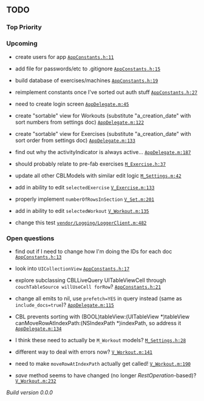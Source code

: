 ## TODO

### Top Priority

### Upcoming
 * create users for app <a href="https://github.com/PaulCapestany/Stronger/blob/picker/Stronger/AppConstants.h#L11">`AppConstants.h:11`</a>
 * add file for passwords/etc to .gitignore <a href="https://github.com/PaulCapestany/Stronger/blob/picker/Stronger/AppConstants.h#L15">`AppConstants.h:15`</a>
 * build database of exercises/machines <a href="https://github.com/PaulCapestany/Stronger/blob/picker/Stronger/AppConstants.h#L19">`AppConstants.h:19`</a>
 * reimplement constants once I've sorted out auth stuff <a href="https://github.com/PaulCapestany/Stronger/blob/picker/Stronger/AppConstants.h#L27">`AppConstants.h:27`</a>
 * need to create login screen <a href="https://github.com/PaulCapestany/Stronger/blob/picker/Stronger/AppDelegate.m#L45">`AppDelegate.m:45`</a>
 * create "sortable" view for Workouts (substitute "a_creation_date" with sort numbers from settings doc) <a href="https://github.com/PaulCapestany/Stronger/blob/picker/Stronger/AppDelegate.m#L122">`AppDelegate.m:122`</a>
 * create "sortable" view for Exercises (substitute "a_creation_date" with sort order from settings doc) <a href="https://github.com/PaulCapestany/Stronger/blob/picker/Stronger/AppDelegate.m#L133">`AppDelegate.m:133`</a>
 * find out why the activityIndicator is always active... <a href="https://github.com/PaulCapestany/Stronger/blob/picker/Stronger/AppDelegate.m#L187">`AppDelegate.m:187`</a>
 * should probably relate to pre-fab exercises <a href="https://github.com/PaulCapestany/Stronger/blob/picker/Stronger/M_Exercise.h#L37">`M_Exercise.h:37`</a>
 * update all other CBLModels with similar edit logic <a href="https://github.com/PaulCapestany/Stronger/blob/picker/Stronger/M_Settings.m#L42">`M_Settings.m:42`</a>
 * add in ability to edit `selectedExercise` <a href="https://github.com/PaulCapestany/Stronger/blob/picker/Stronger/V_Exercise.m#L133">`V_Exercise.m:133`</a>
 * properly implement `numberOfRowsInSection` <a href="https://github.com/PaulCapestany/Stronger/blob/picker/Stronger/V_Set.m#L201">`V_Set.m:201`</a>
 * add in ability to edit `selectedWorkout` <a href="https://github.com/PaulCapestany/Stronger/blob/picker/Stronger/V_Workout.m#L135">`V_Workout.m:135`</a>
 * change this test <a href="https://github.com/PaulCapestany/Stronger/blob/picker/Stronger/vendor/Logging/LoggerClient.m#L482">`vendor/Logging/LoggerClient.m:482`</a>

### Open questions
 * find out if I need to change how I'm doing the IDs for each doc <a href="https://github.com/PaulCapestany/Stronger/blob/picker/Stronger/AppConstants.h#L13">`AppConstants.h:13`</a>
 * look into `UICollectionView` <a href="https://github.com/PaulCapestany/Stronger/blob/picker/Stronger/AppConstants.h#L17">`AppConstants.h:17`</a>
 * explore subclassing CBLLiveQuery UITableViewCell through `couchTableSource willUseCell forRow`? <a href="https://github.com/PaulCapestany/Stronger/blob/picker/Stronger/AppConstants.h#L21">`AppConstants.h:21`</a>
 * change all emits to nil, use `prefetch=YES` in query instead (same as `include_docs=true`)? <a href="https://github.com/PaulCapestany/Stronger/blob/picker/Stronger/AppDelegate.m#L115">`AppDelegate.m:115`</a>
 * CBL prevents sorting with (BOOL)tableView:(UITableView *)tableView canMoveRowAtIndexPath:(NSIndexPath *)indexPath, so address it <a href="https://github.com/PaulCapestany/Stronger/blob/picker/Stronger/AppDelegate.m#L134">`AppDelegate.m:134`</a>
 * I think these need to actually be `M_Workout` models? <a href="https://github.com/PaulCapestany/Stronger/blob/picker/Stronger/M_Settings.h#L28">`M_Settings.h:28`</a>
 * different way to deal with errors now? <a href="https://github.com/PaulCapestany/Stronger/blob/picker/Stronger/V_Workout.m#L141">`V_Workout.m:141`</a>
 * need to make `moveRowAtIndexPath` actually get called! <a href="https://github.com/PaulCapestany/Stronger/blob/picker/Stronger/V_Workout.m#L190">`V_Workout.m:190`</a>
 * *save* method seems to have changed (no longer *RestOperation*-based)? <a href="https://github.com/PaulCapestany/Stronger/blob/picker/Stronger/V_Workout.m#L232">`V_Workout.m:232`</a>


_Build version 0.0.0_

<!---->
